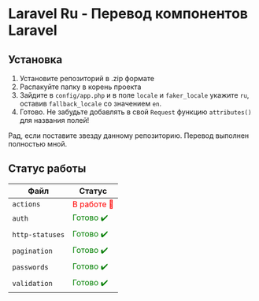 # Laravel Ru - Перевод компонентов Laravel

## Установка
1. Установите репозиторий в .zip формате
2. Распакуйте папку в корень проекта
3. Зайдите в `config/app.php` и в поле `locale` и `faker_locale` укажите `ru`, оставив `fallback_locale` со значением `en`.
4. Готово. Не забудьте добавлять в свой `Request` функцию `attributes()` для названия полей!

Рад, если поставите звезду данному репозиторию. Перевод выполнен полностью мной.

## Статус работы
| Файл | Статус |
|-----------------|-----------------------------------------|
| `actions`       | <span style="color:red">В работе 📝</span> |
| `auth`          | <span style="color:green">Готово ✔️</span> |
| `http-statuses` | <span style="color:green">Готово ✔️</span> |
| `pagination`    | <span style="color:green">Готово ✔️</span> |
| `passwords`     | <span style="color:green">Готово ✔️</span> |
| `validation`    | <span style="color:green">Готово ✔️</span> |
